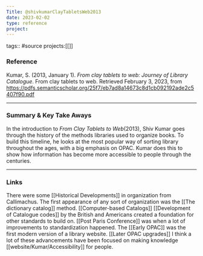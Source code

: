 ```yaml
---
Title: @shivkumarClayTabletsWeb2013
date: 2023-02-02
type: reference
project:
---
```


tags:: #source 
projects:[[]]

### Reference 

Kumar, S. (2013, January 1). _From clay tablets to web: Journey of Library Catalogue_. From clay tablets to web. Retrieved February 3, 2023, from https://pdfs.semanticscholar.org/25f7/eb7ad8a14673c8d1cb092192ade2c5407f90.pdf

---

### Summary & Key Take Aways

In the introduction to *From Clay Tablets to Web*(2013), Shiv Kumar goes through the history of the methods libraries used to organize books. To build this timeline, he looks at the most popular way of sorting library throughout the ages, with a big emphasis on OPAC. Kumar does this to show how information has become more accessible to people through the centuries.

--- 

### Links

There were some [[Historical Developments]] in organization from Callimachus.
The first appearance of any sort of organization was the [[The dictionary catalog]] method.
[[Computer-based Catalogs]]
[[Development of Catalogue codes]] by the British and Americans created a foundation for other standards to build on.
[[Post Paris Conference]] was when a lot of improvements to standardization happened.
The [[Early OPAC]] was the first modern version of a library website.
[[Later OPAC upgrades]]
I think a lot of these advancements have been focused on making knowledge [[website/Kumar/Accessibility]] for people.
